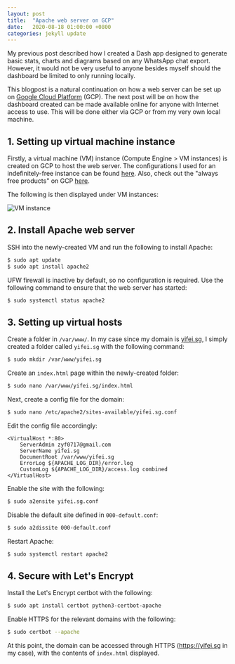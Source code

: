 ```yaml
---
layout: post
title:  "Apache web server on GCP"
date:   2020-08-18 01:00:00 +0800
categories: jekyll update
---
```


My previous post described how I created a Dash app designed to generate basic stats, charts and diagrams based on any WhatsApp chat export. However, it would not be very useful to anyone besides myself should the dashboard be limited to only running locally.

This blogpost is a natural continuation on how a web server can be set up on [Google Cloud Platform](https://cloud.google.com/) (GCP). The next post will be on how the dashboard created can be made available online for anyone with Internet access to use. This will be done either via GCP or from my very own local machine.

## 1. Setting up virtual machine instance

Firstly, a virtual machine (VM) instance (Compute Engine > VM instances) is created on GCP to host the web server. The configurations I used for an indefinitely-free instance can be found [here](). Also, check out the "always free products" on GCP [here](https://cloud.google.com/free).

The following is then displayed under VM instances:

![VM instance](https://zyf0717.github.io/assets/images/vm-instance.png)

## 2. Install Apache web server

SSH into the newly-created VM and run the following to install Apache:

```bash
$ sudo apt update
$ sudo apt install apache2
```

UFW firewall is inactive by default, so no configuration is required. Use the following command to ensure that the web server has started:

```bash
$ sudo systemctl status apache2
```

## 3. Setting up virtual hosts

Create a folder in `/var/www/`. In my case since my domain is [yifei.sg](https://yifei.sg), I simply created a folder called `yifei.sg` with the following command:

```bash
$ sudo mkdir /var/www/yifei.sg
```

Create an `index.html` page within the newly-created folder: 

```bash
$ sudo nano /var/www/yifei.sg/index.html
```

Next, create a config file for the domain:

```bash
$ sudo nano /etc/apache2/sites-available/yifei.sg.conf
```

Edit the config file accordingly:

```
<VirtualHost *:80>
    ServerAdmin zyf0717@gmail.com
    ServerName yifei.sg
    DocumentRoot /var/www/yifei.sg
    ErrorLog ${APACHE_LOG_DIR}/error.log
    CustomLog ${APACHE_LOG_DIR}/access.log combined
</VirtualHost>
```

Enable the site with the following:

```bash
$ sudo a2ensite yifei.sg.conf
```

Disable the default site defined in `000-default.conf`:

```bash
$ sudo a2dissite 000-default.conf
```

Restart Apache:

```bash
$ sudo systemctl restart apache2
```

## 4. Secure with Let's Encrypt

Install the Let's Encrypt certbot with the following:

```bash
$ sudo apt install certbot python3-certbot-apache
```

Enable HTTPS for the relevant domains with the following:

```bash
$ sudo certbot --apache
```

At this point, the domain can be accessed through HTTPS (https://yifei.sg in my case), with the contents of `index.html` displayed.

